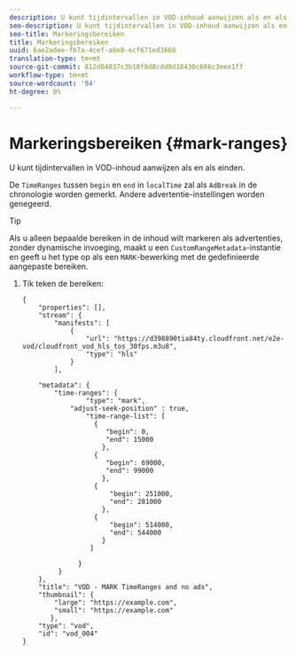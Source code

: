 ```yaml
---
description: U kunt tijdintervallen in VOD-inhoud aanwijzen als en als einden.
seo-description: U kunt tijdintervallen in VOD-inhoud aanwijzen als en als einden.
seo-title: Markeringsbereiken
title: Markeringsbereiken
uuid: 6ae2adee-fb7a-4cef-a8e8-ecf671ed3660
translation-type: tm+mt
source-git-commit: 812d04037c3b18f8d8cdd0d18430c686c3eee1ff
workflow-type: tm+mt
source-wordcount: '94'
ht-degree: 0%

---
```



# Markeringsbereiken {#mark-ranges}

U kunt tijdintervallen in VOD-inhoud aanwijzen als en als einden.

De `TimeRanges` tussen `begin` en `end` in `localTime` zal als `AdBreak` in de chronologie worden gemerkt. Andere advertentie-instellingen worden genegeerd.

>[!TIP]
>
>Als u alleen bepaalde bereiken in de inhoud wilt markeren als advertenties, zonder dynamische invoeging, maakt u een `CustomRangeMetadata`-instantie en geeft u het type op als een `MARK`-bewerking met de gedefinieerde aangepaste bereiken.

1. Tik teken de bereiken:

   ```
   {   
       "properties": [],
       "stream": {
           "manifests": [
               {
                   "url": "https://d398890tia84ty.cloudfront.net/e2e-vod/cloudfront_vod_hls_tos_30fps.m3u8",
                   "type": "hls"
               }
           ],
   
       "metadata": {
           "time-ranges": {
                   "type": "mark",
               "adjust-seek-position" : true,   
                   "time-range-list": [
                     {
                        "begin": 0,
                        "end": 15000
                       },
                     {
                        "begin": 69000,
                        "end": 99000
                       },
                     {
                         "begin": 251000,
                         "end": 281000
                       },
                     {
                         "begin": 514000,
                         "end": 544000
                       }
                    ]
   
                 }
            }           
       },   
       "title": "VOD - MARK TimeRanges and no ads",
       "thumbnail": {
           "large": "https://example.com",
           "small": "https://example.com"
          },
       "type": "vod",
       "id": "vod_004"
   }
   ```

